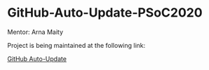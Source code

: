 # GitHub-Auto-Update-PSoC2020
Mentor: Arna Maity

 Project is being maintained at the following link:
 
 [GitHub Auto-Update](https://github.com/Arna-Maity/havoc-v2-rest-api)
